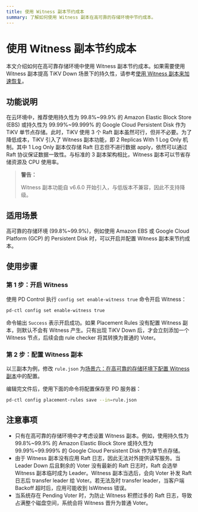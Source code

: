 ```yaml
---
title: 使用 Witness 副本节约成本
summary: 了解如何使用 Witness 副本在高可靠的存储环境中节约成本。
---
```


# 使用 Witness 副本节约成本

本文介绍如何在高可靠存储环境中使用 Witness 副本节约成本。如果需要使用 Witness 副本提高 TiKV Down 场景下的持久性，请参考[使用 Witness 副本来加速恢复](/use-witness-to-speed-up-failover.md)。

## 功能说明

在云环境中，推荐使用持久性为 99.8%~99.9% 的 Amazon Elastic Block Store (EBS) 或持久性为 99.99%~99.999% 的 Google Cloud Persistent Disk 作为 TiKV 单节点存储。此时，TiKV 使用 3 个 Raft 副本虽然可行，但并不必要。为了降低成本，TiKV 引入了 Witness 副本功能，即 2 Replicas With 1 Log Only 机制。其中 1 Log Only 副本仅存储 Raft 日志但不进行数据 apply，依然可以通过 Raft 协议保证数据一致性。与标准的 3 副本架构相比，Witness 副本可以节省存储资源及 CPU 使用率。

> **警告：**
>
> Witness 副本功能自 v6.6.0 开始引入，与低版本不兼容，因此不支持降级。

## 适用场景

高可靠的存储环境 (99.8%~99.9%)，例如使用 Amazon EBS 或 Google Cloud Platform (GCP) 的 Persistent Disk 时，可以开启并配置 Witness 副本来节约成本。

## 使用步骤

### 第 1 步：开启 Witness

使用 PD Control 执行 `config set enable-witness true` 命令开启 Witness：

```bash
pd-ctl config set enable-witness true
```

命令输出 `Success` 表示开启成功。如果 Placement Rules 没有配置 Witness 副本，则默认不会有 Witness 产生。只有出现 TiKV Down 后，才会立刻添加一个 Witness 节点，后续会由 rule checker 将其转换为普通的 Voter。

### 第 2 步：配置 Witness 副本

以三副本为例，修改 `rule.json` 为[场景六：在高可靠的存储环境下配置 Witness 副本](/configure-placement-rules.md#场景六在高可靠的存储环境下配置-witness-副本)中的配置。

编辑完文件后，使用下面的命令将配置保存至 PD 服务器：

```bash
pd-ctl config placement-rules save --in=rule.json
```

## 注意事项

- 只有在高可靠的存储环境中才考虑设置 Witness 副本。例如，使用持久性为 99.8%~99.9% 的 Amazon Elastic Block Store 或持久性为 99.99%~99.999% 的 Google Cloud Persistent Disk 作为单节点存储。
- 由于 Witness 副本没有应用 Raft 日志，因此无法对外提供读写服务。当 Leader Down 后且剩余的 Voter 没有最新的 Raft 日志时，Raft 会选举 Witness 副本临时成为 Leader。Witness 副本当选后，会向 Voter 补发 Raft 日志后 transfer leader 给 Voter。若无法及时 transfer leader，当客户端 Backoff 超时后，应用可能收到 IsWitness 错误。
- 当系统存在 Pending Voter 时，为防止 Witness 积攒过多的 Raft 日志，导致占满整个磁盘空间，系统会将 Witness 晋升为普通 Voter。

